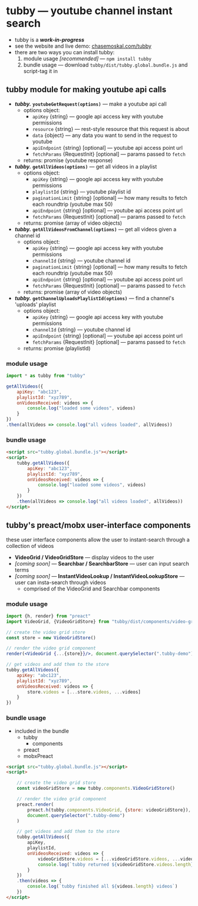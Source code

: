 
# tubby — youtube channel instant search

- tubby is a ***work-in-progress***
- see the website and live demo: [chasemoskal.com/tubby](https://chasemoskal.com/tubby/)
- there are two ways you can install tubby:
	1. module usage *[recommended]* — `npm install tubby`
	2. bundle usage — download `tubby/dist/tubby.global.bundle.js` and script-tag it in

## tubby module for making youtube api calls

- ***tubby.*** **`youtubeGetRequest(options)`** — make a youtube api call
	- options object:
		- `apiKey` {string} — google api access key with youtube permissions
		- `resource` {string} — rest-style resource that this request is about
		- `data` {object} — any data you want to send in the request to youtube
		- `apiEndpoint` {string} [optional] — youtube api access point url
		- `fetchParams` {RequestInit} [optional] — params passed to `fetch`
	- returns: promise (youtube response)
- ***tubby.*** **`getAllVideos(options)`** — get all videos in a playlist
	- options object:
		- `apiKey` {string} — google api access key with youtube permissions
		- `playlistId` {string} — youtube playlist id
		- `paginationLimit` {string} [optional] — how many results to fetch each roundtrip (youtube max 50)
		- `apiEndpoint` {string} [optional] — youtube api access point url
		- `fetchParams` {RequestInit} [optional] — params passed to `fetch`
	- returns: promise (array of video objects)
- ***tubby.*** **`getAllVideosFromChannel(options)`** — get all videos given a
	channel id
	- options object:
		- `apiKey` {string} — google api access key with youtube permissions
		- `channelId` {string} — youtube channel id
		- `paginationLimit` {string} [optional] — how many results to fetch each roundtrip (youtube max 50)
		- `apiEndpoint` {string} [optional] — youtube api access point url
		- `fetchParams` {RequestInit} [optional] — params passed to `fetch`
	- returns: promise (array of video objects)
- ***tubby.*** **`getChannelUploadsPlaylistId(options)`** — find a channel's 
	'uploads' playlist
	- options object:
		- `apiKey` {string} — google api access key with youtube permissions
		- `channelId` {string} — youtube channel id
		- `apiEndpoint` {string} [optional] — youtube api access point url
		- `fetchParams` {RequestInit} [optional] — params passed to `fetch`
	- returns: promise (playlistId)

### module usage

```javascript
import * as tubby from "tubby"

getAllVideos({
	apiKey: "abc123",
	playlistId: "xyz789",
	onVideosReceived: videos => {
		console.log("loaded some videos", videos)
	}
})
.then(allVideos => console.log("all videos loaded", allVideos))
```

### bundle usage

```html
<script src="tubby.global.bundle.js"></script>
<script>
	tubby.getAllVideos({
		apiKey: "abc123",
		playlistId: "xyz789",
		onVideosReceived: videos => {
			console.log("loaded some videos", videos)
		}
	})
	.then(allVideos => console.log("all videos loaded", allVideos))
</script>
```

## tubby's preact/mobx user-interface components

these user interface components allow the user to instant-search through a collection of videos

- **VideoGrid / VideoGridStore** — display videos to the user
- *[coming soon]* — **Searchbar / SearchbarStore** — user can input search terms
- *[coming soon]* — **InstantVideoLookup / InstantVideoLookupStore** — user can insta-search through videos
	- comprised of the VideoGrid and Searchbar components

### module usage

```jsx
import {h, render} from "preact"
import VideoGrid, {VideoGridStore} from "tubby/dist/components/video-grid"

// create the video grid store
const store = new VideoGridStore()

// render the video grid component
render(<VideoGrid {...{store}}/>, document.querySelector(".tubby-demo"))

// get videos and add them to the store
tubby.getAllVideos({
	apiKey: "abc123",
	playlistId: "xyz789",
	onVideosReceived: videos => {
		store.videos = [...store.videos, ...videos]
	}
})
```

### bundle usage

- included in the bundle
	- tubby
		- components
	- preact
	- mobxPreact

```html
<script src="tubby.global.bundle.js"></script>
<script>

	// create the video grid store
	const videoGridStore = new tubby.components.VideoGridStore()

	// render the video grid component
	preact.render(
		preact.h(tubby.components.VideoGrid, {store: videoGridStore}),
		document.querySelector(".tubby-demo")
	)

	// get videos and add them to the store
	tubby.getAllVideos({
		apiKey,
		playlistId,
		onVideosReceived: videos => {
			videoGridStore.videos = [...videoGridStore.videos, ...videos]
			console.log(`tubby returned ${videoGridStore.videos.length} videos`)
		}
	})
	.then(videos => {
		console.log(`tubby finished all ${videos.length} videos`)
	})
</script>
```
